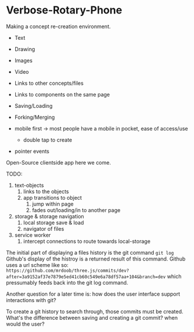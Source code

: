 # Verbose-Rotary-Phone

Making a concept re-creation environment.

- Text
- Drawing
- Images
- Video

- Links to other concepts/files
- Links to components on the same page


- Saving/Loading
- Forking/Merging

- mobile first -> most people have a mobile in pocket, ease of access/use
  - double tap to create
- pointer events

Open-Source clientside app here we come.

TODO:

1. text-objects
   1. links to the objects
   2. app transitions to object
      1. jump within page
      2. fades out/loading/in to another page
2. storage & storage navigation
   1. local storage save & load
   2. navigator of files
3. service worker
   1. intercept connections to route towards local-storage

The initial part of displaying a files history is the git command `git log`
Github's display of the histroy is a returned result of this command.
Github uses a url scheme like so:
`https://github.com/mrdoob/three.js/commits/dev?after=3a9152af37e7879e5ed41cb60c549e6a78df57aa+104&branch=dev`
which pressumably feeds back into the git log command.

Another question for a later time is: how does the user interface support interactions with git?

To create a git history to search through, those commits must be created. What's the difference between saving and creating a git commit? when would the user?